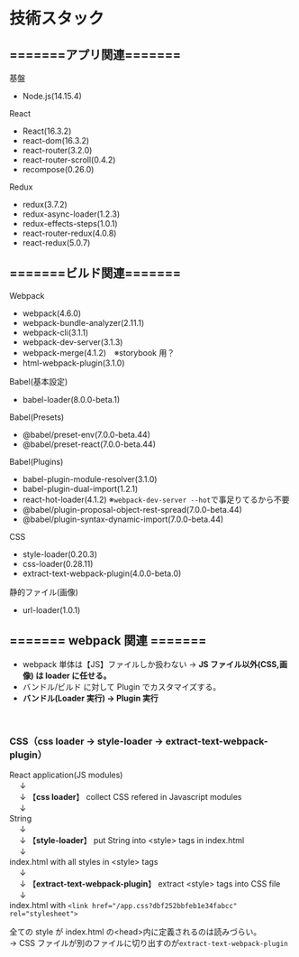 # 技術スタック

## =======アプリ関連=======

基盤

- Node.js(14.15.4)

React

- React(16.3.2)
- react-dom(16.3.2)
- react-router(3.2.0)
- react-router-scroll(0.4.2)
- recompose(0.26.0)

Redux

- redux(3.7.2)
- redux-async-loader(1.2.3)
- redux-effects-steps(1.0.1)
- react-router-redux(4.0.8)
- react-redux(5.0.7)

## =======ビルド関連=======

Webpack

- webpack(4.6.0)
- webpack-bundle-analyzer(2.11.1)
- webpack-cli(3.1.1)
- webpack-dev-server(3.1.3)
- webpack-merge(4.1.2)　※storybook 用？
- html-webpack-plugin(3.1.0)

Babel(基本設定)

- babel-loader(8.0.0-beta.1)

Babel(Presets)

- @babel/preset-env(7.0.0-beta.44)
- @babel/preset-react(7.0.0-beta.44)

Babel(Plugins)

- babel-plugin-module-resolver(3.1.0)
- babel-plugin-dual-import(1.2.1)
- react-hot-loader(4.1.2) ※`webpack-dev-server --hot`で事足りてるから不要
- @babel/plugin-proposal-object-rest-spread(7.0.0-beta.44)
- @babel/plugin-syntax-dynamic-import(7.0.0-beta.44)

CSS

- style-loader(0.20.3)
- css-loader(0.28.11)
- extract-text-webpack-plugin(4.0.0-beta.0)

静的ファイル(画像)

- url-loader(1.0.1)

## ======= webpack 関連 =======

- webpack 単体は【JS】ファイルしか扱わない → **JS ファイル以外(CSS,画像) は loader に任せる。**
- バンドル/ビルド に対して Plugin でカスタマイズする。
- **バンドル(Loader 実行) → Plugin 実行**

<br>

### **CSS（css loader → style-loader → extract-text-webpack-plugin）**

React application(JS modules)<br>
　 ↓<br>
　 ↓ 【**css loader**】 collect CSS refered in Javascript modules<br>
　 ↓<br>
String<br>
　 ↓<br>
　 ↓ 【**style-loader**】 put String into \<style> tags in index.html<br>
　 ↓<br>
index.html with all styles in \<style> tags<br>
　 ↓<br>
　 ↓ 【**extract-text-webpack-plugin**】 extract \<style> tags into CSS file<br>
　 ↓<br>
index.html with `<link href="/app.css?dbf252bbfeb1e34fabcc" rel="stylesheet">`

全ての style が index.html の\<head>内に定義されるのは読みづらい。<br>
→ CSS ファイルが別のファイルに切り出すのが`extract-text-webpack-plugin`
